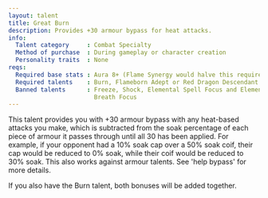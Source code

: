 ```yaml
---
layout: talent
title: Great Burn
description: Provides +30 armour bypass for heat attacks.
info:
  Talent category     : Combat Specialty
  Method of purchase  : During gameplay or character creation
  Personality traits  : None
reqs:
  Required base stats : Aura 8+ (Flame Synergy would halve this requirement)
  Required talents    : Burn, Flameborn Adept or Red Dragon Descendant
  Banned talents      : Freeze, Shock, Elemental Spell Focus and Elemental
                        Breath Focus
---
```


This talent provides you with +30 armour bypass with any heat-based attacks you make, which is subtracted from the soak percentage of each piece of armour it passes through until all 30 has been applied. For example, if your opponent had a 10% soak cap over a 50% soak coif, their cap would be reduced to 0% soak, while their coif would be reduced to 30% soak. This also works against armour talents. See 'help bypass' for more details.

If you also have the Burn talent, both bonuses will be added together.